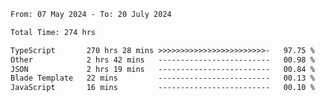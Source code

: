 
<!--START_SECTION:waka-->

```txt
From: 07 May 2024 - To: 20 July 2024

Total Time: 274 hrs

TypeScript       270 hrs 28 mins >>>>>>>>>>>>>>>>>>>>>>>>-   97.75 %
Other            2 hrs 42 mins   -------------------------   00.98 %
JSON             2 hrs 19 mins   -------------------------   00.84 %
Blade Template   22 mins         -------------------------   00.13 %
JavaScript       16 mins         -------------------------   00.10 %
```

<!--END_SECTION:waka-->

<!--

### Hi there 👋
**Iam-cesar/Iam-cesar** is a ✨ _special_ ✨ repository because its `README.md` (this file) appears on your GitHub profile.

Here are some ideas to get you started:

- 🔭 I’m currently working on ...
- 🌱 I’m currently learning ...
- 👯 I’m looking to collaborate on ...
- 🤔 I’m looking for help with ...
- 💬 Ask me about ...
- 📫 How to reach me: ...
- 😄 Pronouns: ...
- ⚡ Fun fact: ...
-->
